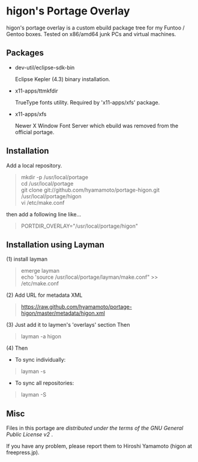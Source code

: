 higon's Portage Overlay
=======================

higon's portage overlay is a custom ebuild package tree for my Funtoo / Gentoo boxes.
Tested on x86/amd64 junk PCs and virtual machines.

Packages
-----------

* dev-util/eclipse-sdk-bin

   Eclipse Kepler (4.3) binary installation.

* x11-apps/ttmkfdir

   TrueType fonts utility.
   Required by 'x11-apps/xfs' package.

* x11-apps/xfs

   Newer X Window Font Server which ebuild was removed from the official portage.



Installation
------------

Add a local repository.
 
> mkdir -p /usr/local/portage  
> cd /usr/local/portage  
> git clone git://github.com/hyamamoto/portage-higon.git /usr/local/portage/higon  
> vi /etc/make.conf

then add a following line like...

> PORTDIR_OVERLAY="/usr/local/portage/higon"


Installation using Layman
--------------------------

(1) install layman

> emerge layman  
> echo 'source /usr/local/portage/layman/make.conf" >> /etc/make.conf

(2) Add URL for metadata XML 

> https://raw.github.com/hyamamoto/portage-higon/master/metadata/higon.xml

(3) Just add it to laymen's 'overlays' section Then 

> layman -a higon

(4) Then  
* To sync individually:

> layman -s

* To sync all repositories:

> layman -S

Misc
----

Files in this portage are _distributed under the terms of the GNU General Public License v2_ .

If you have any problem, please report them to Hiroshi Yamamoto (higon at freepress.jp).
